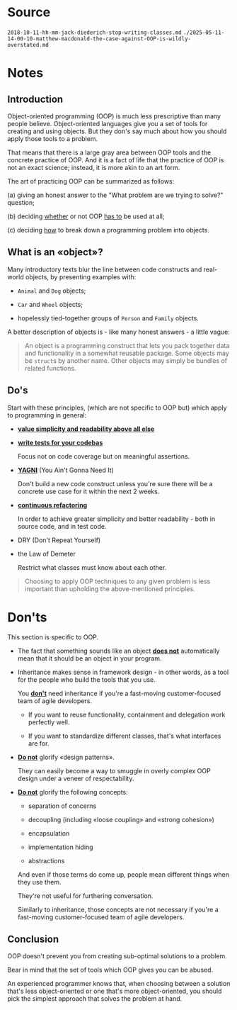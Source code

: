 # Source

   `2018-10-11-hh-mm-jack-diederich-stop-writing-classes.md`
   `./2025-05-11-14-00-10-matthew-macdonald-the-case-against-OOP-is-wildly-overstated.md`



# Notes



   ## Introduction

   Object-oriented programming (OOP) is much less prescriptive than many people believe.
   Object-oriented languages give you a set of tools for creating and using objects.
   But they don's say much about how you should apply those tools to a problem.
   
   That means that
   there is a large gray area
   between OOP tools and the concrete practice of OOP.
   And it is a fact of life that
   the practice of OOP is not an exact science;
   instead, it is more akin to an art form.

   The art of practicing OOP can be summarized as follows:

   (a) giving an honest answer to the "What problem are we trying to solve?" question;

   (b) deciding <u>whether</u> or not OOP <u>has to</u> be used at all;

   (c) deciding <u>how</u> to break down a programming problem into objects.



   ## What is an «object»?

   Many introductory texts blur the line between
   code constructs and real-world objects, by presenting examples with:

   - `Animal` and `Dog` objects;

   - `Car` and `Wheel` objects;
   
   - hopelessly tied-together groups of `Person` and `Family` objects.

   A better description of objects is - like many honest answers - a little vague:

   > An object is a programming construct
   > that lets you pack together data and functionality in a somewhat reusable package.
   > Some objects may be `struct`s by another name.
   > Other objects may simply be bundles of related functions.
   


   ## Do's

   Start with these principles,
   (which are not specific to OOP but)
   which apply to programming in general:

   - <u>**value simplicity and readability above all else**</u>

   - <u>**write tests for your codebas**</u>
   
     Focus not on code coverage but on meaningful assertions.

   - <u>**YAGNI**</u> (You Ain't Gonna Need It)

     Don't build a new code construct
     unless you're sure there will be a concrete use case for it within the next 2 weeks.

   - <u>**continuous refactoring**</u>

     In order to achieve greater simplicity and better readability -
     both in source code, and in test code.

   - DRY (Don't Repeat Yourself)

   - the Law of Demeter 
   
     Restrict what classes must know about each other.

   > Choosing to apply OOP techniques to any given problem
   > is less important than
   > upholding the above-mentioned principles.



   # Don'ts

   This section is specific to OOP.

   - The fact that something sounds like an object <u>**does not**</u> automatically mean that
     it should be an object in your program.

   - Inheritance makes sense in framework design -
     in other words, as a tool for the people who build the tools that you use.

     You <u>**don't**</u> need inheritance
     if you're a fast-moving customer-focused team of agile developers.
   
     - If you want to reuse functionality,
       containment and delegation work perfectly well.
      
     - If you want to standardize different classes,
       that's what interfaces are for.

   - <u>**Do not**</u> glorify «design patterns».
   
     They can easily become
     a way to smuggle in overly complex OOP design
     under a veneer of respectability.
    
   - <u>**Do not**</u> glorify the following concepts:
   
     - separation of concerns
   
     - decoupling (including «loose coupling» and «strong cohesion»)
   
     - encapsulation
   
     - implementation hiding

     - abstractions

     And even if those terms do come up,
     people mean different things when they use them.

     They're not useful for furthering conversation.

     Similarly to inheritance,
     those concepts are not necessary
     if you're a fast-moving customer-focused team of agile developers.



   ## Conclusion

   OOP doesn't prevent you from creating sub-optimal solutions to a problem.

   Bear in mind that
   the set of tools which OOP gives you can be abused.

   An experienced programmer knows that, when choosing between
   a solution that's less object-oriented
   or
   one that's more object-oriented,
   you should pick the simplest approach that solves the problem at hand.
